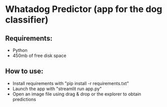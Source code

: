 # Whatadog Predictor (app for the dog classifier)

## Requirements:
* Python
* 450mb of free disk space

## How to use:
* Install requirements with "pip install -r requirements.txt"
* Launch the app with "streamlit run app.py"
* Open an image file using drag & drop or the explorer to obtain predictions

